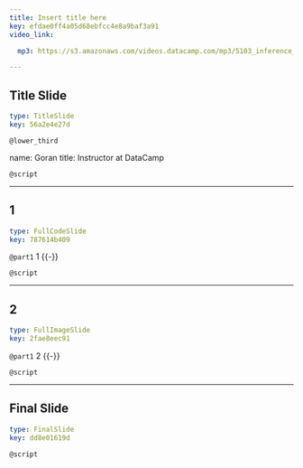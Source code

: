 ```yaml
---
title: Insert title here
key: efdae0ff4a05d68ebfcc4e8a9baf3a91
video_link:

  mp3: https://s3.amazonaws.com/videos.datacamp.com/mp3/5103_inference_for_numerical_data/v1/5103_ch4_5.mp3

---
```

## Title Slide

```yaml
type: TitleSlide
key: 56a2e4e27d
```





`@lower_third`

name: Goran
title: Instructor at DataCamp


`@script`




---
## 1

```yaml
type: FullCodeSlide
key: 787614b409
```

`@part1`
1 {{-}}





`@script`




---
## 2

```yaml
type: FullImageSlide
key: 2fae8eec91
```

`@part1`
2 {{-}}





`@script`




---
## Final Slide

```yaml
type: FinalSlide
key: dd8e01619d
```






`@script`




